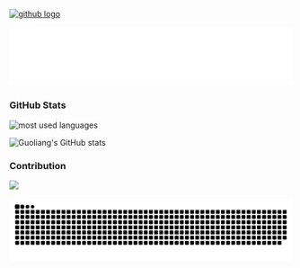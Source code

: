 [![github logo](https://img.shields.io/badge/github-gleonSun-lightgrey?logo=github)](https://gleonsun.github.io)

![hello i am Guoliang](https://raw.githubusercontent.com/gleonSun/gleonSun/main/assets/hello-im-guoliang.svg)

### GitHub Stats

![most used languages](https://github-readme-stats.vercel.app/api/top-langs/?username=gleonSun&hide=javascript,html&theme=merko&layout=compact)

![Guoliang's GitHub stats](https://github-readme-stats.vercel.app/api?username=gleonSun&show_icons=true&theme=radical)


### Contribution

![](https://github-profile-trophy.vercel.app/?username=gleonSun&no-frame=true&column=-1)

![github contribution](https://raw.githubusercontent.com/gleonSun/gleonSun/output/github-contribution-grid-snake.svg)
